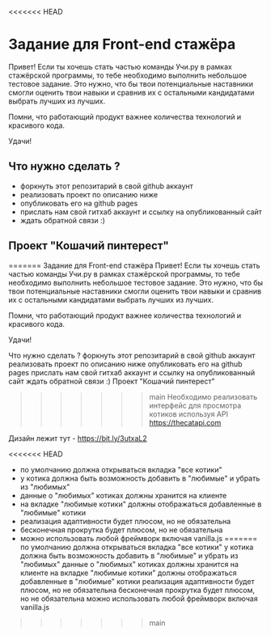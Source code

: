 <<<<<<< HEAD
# Задание для Front-end стажёра

Привет! Если ты хочешь стать частью команды Учи.ру в рамках стажёрской программы, 
то тебе необходимо выполнить небольшое тестовое задание. Это нужно, что бы твои 
потенциальные наставники смогли оценить твои навыки и сравнив их с остальными
кандидатами выбрать лучших из лучших. 

Помни, что работающий продукт важнее количества технологий и красивого кода. 

Удачи!

## Что нужно сделать ?

- форкнуть этот репозитарий в свой github аккаунт
- реализовать проект по описанию ниже
- опубликовать его на github pages
- прислать нам свой гитхаб аккаунт и ссылку на опубликованный сайт
- ждать обратной связи :)

## Проект "Кошачий пинтерест"

=======
Задание для Front-end стажёра
Привет! Если ты хочешь стать частью команды Учи.ру в рамках стажёрской программы, то тебе необходимо выполнить небольшое тестовое задание. Это нужно, что бы твои потенциальные наставники смогли оценить твои навыки и сравнив их с остальными кандидатами выбрать лучших из лучших.

Помни, что работающий продукт важнее количества технологий и красивого кода.

Удачи!

Что нужно сделать ?
форкнуть этот репозитарий в свой github аккаунт
реализовать проект по описанию ниже
опубликовать его на github pages
прислать нам свой гитхаб аккаунт и ссылку на опубликованный сайт
ждать обратной связи :)
Проект "Кошачий пинтерест"
>>>>>>> main
Необходимо реализовать интерфейс для просмотра котиков используя API https://thecatapi.com

Дизайн лежит тут - https://bit.ly/3utxaL2

<<<<<<< HEAD
- по умолчанию должна открываться вкладка "все котики"
- у котика должна быть возможность добавить в "любимые" и убрать из "любимых"
- данные о "любимых" котиках должны хранится на клиенте
- на вкладке "любимые котики" должны отображаться добавленные в "любимые" котики
- реализация адаптивности будет плюсом, но не обязательна
- бесконечная прокрутка будет плюсом, но не обязательна
- можно использовать любой фреймворк включая vanilla.js
=======
по умолчанию должна открываться вкладка "все котики"
у котика должна быть возможность добавить в "любимые" и убрать из "любимых"
данные о "любимых" котиках должны хранится на клиенте
на вкладке "любимые котики" должны отображаться добавленные в "любимые" котики
реализация адаптивности будет плюсом, но не обязательна
бесконечная прокрутка будет плюсом, но не обязательна
можно использовать любой фреймворк включая vanilla.js
>>>>>>> main
